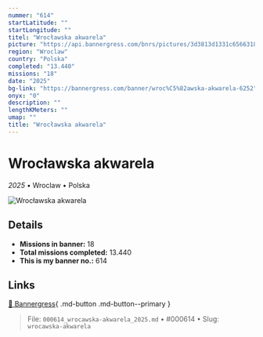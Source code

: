 ```yaml
---
nummer: "614"
startLatitude: ""
startLongitude: ""
titel: "Wrocławska akwarela"
picture: "https://api.bannergress.com/bnrs/pictures/3d3813d1331c65663189a5e5a17636a9"
region: "Wroclaw"
country: "Polska"
completed: "13.440"
missions: "18"
date: "2025"
bg-link: "https://bannergress.com/banner/wroc%C5%82awska-akwarela-6252"
onyx: "0"
description: ""
lengthKMeters: ""
umap: ""
title: "Wrocławska akwarela"
---
```

# Wrocławska akwarela

*2025* • Wroclaw • Polska

![Wrocławska akwarela](https://api.bannergress.com/bnrs/pictures/3d3813d1331c65663189a5e5a17636a9)

## Details

- **Missions in banner:** 18
- **Total missions completed:** 13.440
- **This is my banner no.:** 614




## Links
[🔗 Bannergress](https://bannergress.com/banner/wroc%C5%82awska-akwarela-6252){ .md-button .md-button--primary }



> File: `000614_wrocawska-akwarela_2025.md` • #000614 • Slug: `wrocawska-akwarela`
